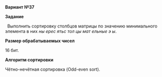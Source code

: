 ﻿<a name="br1"></a>**Вариант №37**

**Задание**

` `Выполнить сортировку столбцов матрицы по значению минимального элемента в них *ныерес ятьс тол цы мат ельные э ы*.

**Размер обрабатываемых чисел**

16 бит.

**Алгоритм сортировки**

Чётно-нечётная сортировка (Odd-even sort).
